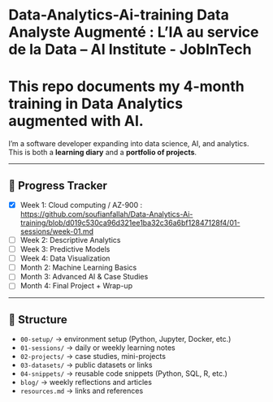 # Data-Analytics-Ai-training Data Analyste Augmenté : L’IA au service de la Data – AI Institute - JobInTech 

# This repo documents my 4-month training in **Data Analytics augmented with AI**.  
I’m a software developer expanding into data science, AI, and analytics.  
This is both a **learning diary** and a **portfolio of projects**.

---

## 📅 Progress Tracker
- [x] Week 1: Cloud computing / AZ-900 : https://github.com/soufianfallah/Data-Analytics-Ai-training/blob/d019c530ca96d321ee1ba32c36a6bf12847128f4/01-sessions/week-01.md
- [ ] Week 2: Descriptive Analytics
- [ ] Week 3: Predictive Models
- [ ] Week 4: Data Visualization
- [ ] Month 2: Machine Learning Basics
- [ ] Month 3: Advanced AI & Case Studies
- [ ] Month 4: Final Project + Wrap-up

---

## 📂 Structure
- `00-setup/` → environment setup (Python, Jupyter, Docker, etc.)  
- `01-sessions/` → daily or weekly learning notes  
- `02-projects/` → case studies, mini-projects  
- `03-datasets/` → public datasets or links  
- `04-snippets/` → reusable code snippets (Python, SQL, R, etc.)  
- `blog/` → weekly reflections and articles  
- `resources.md` → links and references  


